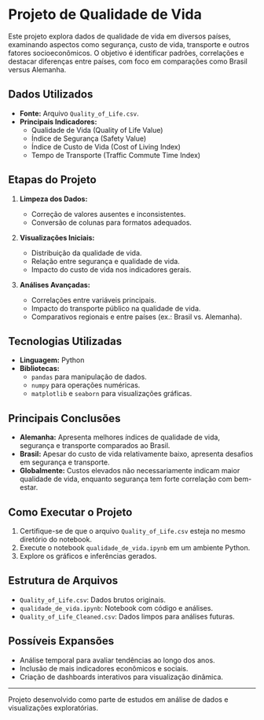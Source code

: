 # Projeto de Qualidade de Vida

Este projeto explora dados de qualidade de vida em diversos países, examinando aspectos como segurança, custo de vida, transporte e outros fatores socioeconômicos. O objetivo é identificar padrões, correlações e destacar diferenças entre países, com foco em comparações como Brasil versus Alemanha.

## Dados Utilizados

- **Fonte:** Arquivo `Quality_of_Life.csv`.
- **Principais Indicadores:**
  - Qualidade de Vida (Quality of Life Value)
  - Índice de Segurança (Safety Value)
  - Índice de Custo de Vida (Cost of Living Index)
  - Tempo de Transporte (Traffic Commute Time Index)

## Etapas do Projeto

1. **Limpeza dos Dados:**
   - Correção de valores ausentes e inconsistentes.
   - Conversão de colunas para formatos adequados.

2. **Visualizações Iniciais:**
   - Distribuição da qualidade de vida.
   - Relação entre segurança e qualidade de vida.
   - Impacto do custo de vida nos indicadores gerais.

3. **Análises Avançadas:**
   - Correlações entre variáveis principais.
   - Impacto do transporte público na qualidade de vida.
   - Comparativos regionais e entre países (ex.: Brasil vs. Alemanha).

## Tecnologias Utilizadas

- **Linguagem:** Python
- **Bibliotecas:**
  - `pandas` para manipulação de dados.
  - `numpy` para operações numéricas.
  - `matplotlib` e `seaborn` para visualizações gráficas.

## Principais Conclusões

- **Alemanha:** Apresenta melhores índices de qualidade de vida, segurança e transporte comparados ao Brasil.
- **Brasil:** Apesar do custo de vida relativamente baixo, apresenta desafios em segurança e transporte.
- **Globalmente:** Custos elevados não necessariamente indicam maior qualidade de vida, enquanto segurança tem forte correlação com bem-estar.

## Como Executar o Projeto

1. Certifique-se de que o arquivo `Quality_of_Life.csv` esteja no mesmo diretório do notebook.
2. Execute o notebook `qualidade_de_vida.ipynb` em um ambiente Python.
3. Explore os gráficos e inferências gerados.

## Estrutura de Arquivos

- `Quality_of_Life.csv`: Dados brutos originais.
- `qualidade_de_vida.ipynb`: Notebook com código e análises.
- `Quality_of_Life_Cleaned.csv`: Dados limpos para análises futuras.

## Possíveis Expansões

- Análise temporal para avaliar tendências ao longo dos anos.
- Inclusão de mais indicadores econômicos e sociais.
- Criação de dashboards interativos para visualização dinâmica.

---
Projeto desenvolvido como parte de estudos em análise de dados e visualizações exploratórias.
